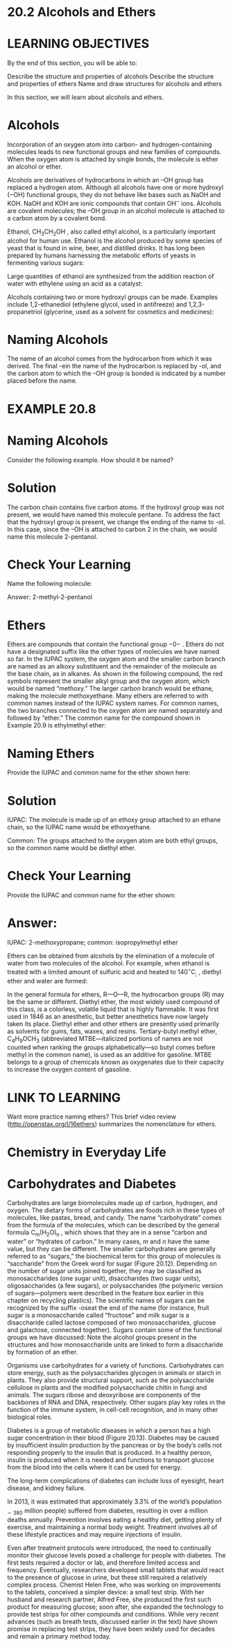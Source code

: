 # 20.2 Alcohols and Ethers

# LEARNING OBJECTIVES

By the end of this section, you will be able to:

Describe the structure and properties of alcohols Describe the structure and properties of ethers Name and draw structures for alcohols and ethers

In this section, we will learn about alcohols and ethers.

# Alcohols

Incorporation of an oxygen atom into carbon- and hydrogen-containing molecules leads to new functional groups and new families of compounds. When the oxygen atom is attached by single bonds, the molecule is either an alcohol or ether.

Alcohols are derivatives of hydrocarbons in which an –OH group has replaced a hydrogen atom. Although all alcohols have one or more hydroxyl $( - \mathrm { O H } )$ functional groups, they do not behave like bases such as NaOH and KOH. NaOH and KOH are ionic compounds that contain $\mathrm { O H ^ { - } }$ ions. Alcohols are covalent molecules; the –OH group in an alcohol molecule is attached to a carbon atom by a covalent bond.

Ethanol, $\mathrm { C H _ { 3 } C H _ { 2 } O H }$ , also called ethyl alcohol, is a particularly important alcohol for human use. Ethanol is the alcohol produced by some species of yeast that is found in wine, beer, and distilled drinks. It has long been prepared by humans harnessing the metabolic efforts of yeasts in fermenting various sugars:

Large quantities of ethanol are synthesized from the addition reaction of water with ethylene using an acid as a catalyst:

Alcohols containing two or more hydroxyl groups can be made. Examples include 1,2-ethanediol (ethylene glycol, used in antifreeze) and 1,2,3-propanetriol (glycerine, used as a solvent for cosmetics and medicines):

# Naming Alcohols

The name of an alcohol comes from the hydrocarbon from which it was derived. The final -ein the name of the hydrocarbon is replaced by -ol, and the carbon atom to which the –OH group is bonded is indicated by a number placed before the name.

# EXAMPLE 20.8

# Naming Alcohols

Consider the following example. How should it be named?

# Solution

The carbon chain contains five carbon atoms. If the hydroxyl group was not present, we would have named this molecule pentane. To address the fact that the hydroxyl group is present, we change the ending of the name to -ol. In this case, since the –OH is attached to carbon 2 in the chain, we would name this molecule 2-pentanol.

# Check Your Learning

Name the following molecule:

Answer: 2-methyl-2-pentanol

# Ethers

Ethers are compounds that contain the functional group $- 0 -$ . Ethers do not have a designated suffix like the other types of molecules we have named so far. In the IUPAC system, the oxygen atom and the smaller carbon branch are named as an alkoxy substituent and the remainder of the molecule as the base chain, as in alkanes. As shown in the following compound, the red symbols represent the smaller alkyl group and the oxygen atom, which would be named “methoxy.” The larger carbon branch would be ethane, making the molecule methoxyethane. Many ethers are referred to with common names instead of the IUPAC system names. For common names, the two branches connected to the oxygen atom are named separately and followed by “ether.” The common name for the compound shown in Example 20.9 is ethylmethyl ether:

# Naming Ethers

Provide the IUPAC and common name for the ether shown here:

# Solution

IUPAC: The molecule is made up of an ethoxy group attached to an ethane chain, so the IUPAC name would be ethoxyethane.

Common: The groups attached to the oxygen atom are both ethyl groups, so the common name would be diethyl ether.

# Check Your Learning

Provide the IUPAC and common name for the ether shown:

# Answer:

IUPAC: 2-methoxypropane; common: isopropylmethyl ether

Ethers can be obtained from alcohols by the elimination of a molecule of water from two molecules of the alcohol. For example, when ethanol is treated with a limited amount of sulfuric acid and heated to $1 4 0 ^ { \circ } \mathrm { C } _ { ; }$ , diethyl ether and water are formed:

In the general formula for ethers, R—O—R, the hydrocarbon groups (R) may be the same or different. Diethyl ether, the most widely used compound of this class, is a colorless, volatile liquid that is highly flammable. It was first used in 1846 as an anesthetic, but better anesthetics have now largely taken its place. Diethyl ether and other ethers are presently used primarily as solvents for gums, fats, waxes, and resins. Tertiary-butyl methyl ether, $\mathrm { C _ { 4 } H _ { 9 } O C H _ { 3 } }$ (abbreviated MTBE—italicized portions of names are not counted when ranking the groups alphabetically—so butyl comes before methyl in the common name), is used as an additive for gasoline. MTBE belongs to a group of chemicals known as oxygenates due to their capacity to increase the oxygen content of gasoline.

# LINK TO LEARNING

Want more practice naming ethers? This brief video review (http://openstax.org/l/16ethers) summarizes the nomenclature for ethers.

# Chemistry in Everyday Life

# Carbohydrates and Diabetes

Carbohydrates are large biomolecules made up of carbon, hydrogen, and oxygen. The dietary forms of carbohydrates are foods rich in these types of molecules, like pastas, bread, and candy. The name “carbohydrate” comes from the formula of the molecules, which can be described by the general formula $\mathrm { C _ { m } ( H _ { 2 } O ) _ { n } }$ , which shows that they are in a sense “carbon and water” or “hydrates of carbon.” In many cases, $m$ and $n$ have the same value, but they can be different. The smaller carbohydrates are generally referred to as “sugars,” the biochemical term for this group of molecules is “saccharide” from the Greek word for sugar (Figure 20.12). Depending on the number of sugar units joined together, they may be classified as monosaccharides (one sugar unit), disaccharides (two sugar units), oligosaccharides (a few sugars), or polysaccharides (the polymeric version of sugars—polymers were described in the feature box earlier in this chapter on recycling plastics). The scientific names of sugars can be recognized by the suffix -oseat the end of the name (for instance, fruit sugar is a monosaccharide called “fructose” and milk sugar is a disaccharide called lactose composed of two monosaccharides, glucose and galactose, connected together). Sugars contain some of the functional groups we have discussed: Note the alcohol groups present in the structures and how monosaccharide units are linked to form a disaccharide by formation of an ether.

Organisms use carbohydrates for a variety of functions. Carbohydrates can store energy, such as the polysaccharides glycogen in animals or starch in plants. They also provide structural support, such as the polysaccharide cellulose in plants and the modified polysaccharide chitin in fungi and animals. The sugars ribose and deoxyribose are components of the backbones of RNA and DNA, respectively. Other sugars play key roles in the function of the immune system, in cell-cell recognition, and in many other biological roles.

Diabetes is a group of metabolic diseases in which a person has a high sugar concentration in their blood (Figure 20.13). Diabetes may be caused by insufficient insulin production by the pancreas or by the body’s cells not responding properly to the insulin that is produced. In a healthy person, insulin is produced when it is needed and functions to transport glucose from the blood into the cells where it can be used for energy.

The long-term complications of diabetes can include loss of eyesight, heart disease, and kidney failure.

In 2013, it was estimated that approximately $3 . 3 \%$ of the world’s population $_ { \sim 3 8 0 }$ million people) suffered from diabetes, resulting in over a million deaths annually. Prevention involves eating a healthy diet, getting plenty of exercise, and maintaining a normal body weight. Treatment involves all of these lifestyle practices and may require injections of insulin.

Even after treatment protocols were introduced, the need to continually monitor their glucose levels posed a challenge for people with diabetes. The first tests required a doctor or lab, and therefore limited access and frequency. Eventually, researchers developed small tablets that would react to the presence of glucose in urine, but these still required a relatively complex process. Chemist Helen Free, who was working on improvements to the tablets, conceived a simpler device: a small test strip. With her husband and research partner, Alfred Free, she produced the first such product for measuring glucose; soon after, she expanded the technology to provide test strips for other compounds and conditions. While very recent advances (such as breath tests, discussed earlier in the text) have shown promise in replacing test strips, they have been widely used for decades and remain a primary method today.